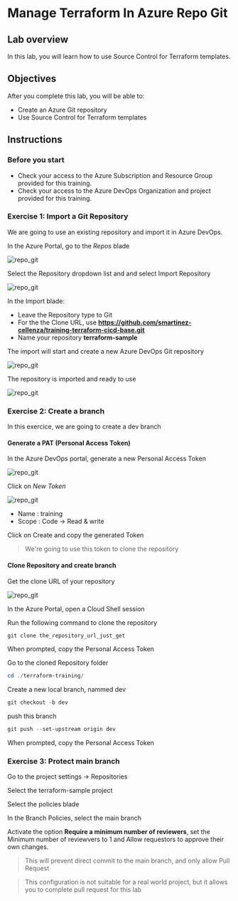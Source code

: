 # Manage Terraform In Azure Repo Git

## Lab overview

In this lab, you will learn how to use Source Control for Terraform templates.

## Objectives

After you complete this lab, you will be able to:

-   Create an Azure Git repository
-   Use Source Control for Terraform templates

## Instructions

### Before you start

- Check your access to the Azure Subscription and Resource Group provided for this training.
- Check your access to the Azure DevOps Organization and project provided for this training.

### Exercise 1: Import a Git Repository

We are going to use an existing repository and import it in Azure DevOps.

In the Azure Portal, go to the *Repos* blade

![repo_git](../assets/git_repo.PNG)

Select the Repository dropdown list and and select Import Repository

![repo_git](../assets/git_import.PNG)

In the Import blade:

- Leave the Repository type to Git
- For the the Clone URL, use **https://github.com/smartinez-cellenza/training-terraform-cicd-base.git**
- Name your repository **terraform-sample**


The import will start and create a new Azure DevOps Git repository

![repo_git](../assets/git_import.PNG)

The repository is imported and ready to use

![repo_git](../assets/git_imported.PNG)

### Exercise 2: Create a branch

In this exercice, we are going to create a dev branch

#### Generate a PAT (Personal Access Token)

In the Azure DevOps portal, generate a new Personal Access Token

![repo_git](../assets/git_pat.PNG)

Click on *New Token*

![repo_git](../assets/git_pat_config.PNG)

- Name : training
- Scope : Code -> Read & write

Click on Create and copy the generated Token

> We're going to use this token to clone the repository

#### Clone Repository and create branch

Get the clone URL of your repository

![repo_git](../assets/git_clone_url.PNG)

In the Azure Portal, open a Cloud Shell session

Run the following command to clone the repository

```powershell
git clone the_repository_url_just_get
```

When prompted, copy the Personal Access Token

Go to the cloned Repository folder

```powershell
cd ./terraform-training/
```

Create a new local branch, nammed dev

```powershell
git checkout -b dev
```

push this branch

```powershell
git push --set-upstream origin dev
```

When prompted, copy the Personal Access Token

### Exercise 3: Protect main branch

Go to the project settings -> Repositories

Select the terraform-sample project

Select the policies blade

In the Branch Policies, select the main branch

Activate the option **Require a minimum number of reviewers**, set the Minimum number of reviewvers to 1 and Allow requestors to approve their own changes.

> This will prevent direct commit to the main branch, and only allow Pull Request

> This configuration is not suitable for a real world project, but it allows you to complete pull request for this lab